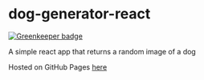 # dog-generator-react

[![Greenkeeper badge](https://badges.greenkeeper.io/shultztom/dog-generator-react.svg)](https://greenkeeper.io/)

A simple react app that returns a random image of a dog

Hosted on GitHub Pages [here](https://shultztom.github.io/dog-generator-react/)
